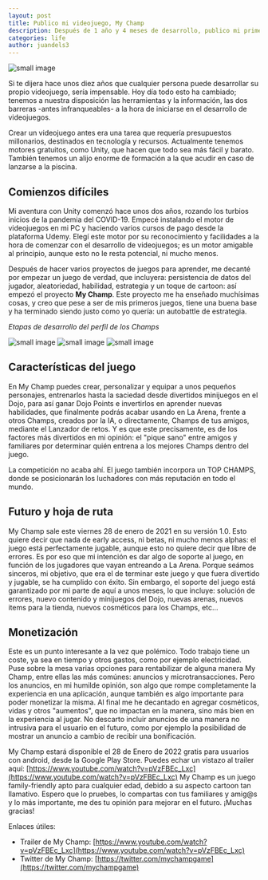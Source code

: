 ```yaml
---
layout: post
title: Publico mi videojuego, My Champ
description: Después de 1 año y 4 meses de desarrollo, publico mi primer videojuego.
categories: life
author: juandels3
---
```


![small image]({{site.baseurl}}/images/mychamp-intro.png)

Si te dijera hace unos diez años que cualquier persona puede desarrollar su propio videojuego, sería impensable. Hoy día todo esto ha cambiado; tenemos a nuestra disposición las herramientas y la información, las dos barreras -antes infranqueables- a la hora de iniciarse en el desarrollo de videojuegos.

Crear un videojuego antes era una tarea que requería presupuestos millonarios, destinados en tecnología y recursos.
Actualmente tenemos motores gratuitos, como Unity, que hacen que todo sea más fácil y barato. También tenemos un alijo enorme de formación a la que acudir en caso de lanzarse a la piscina.

## Comienzos difíciles

Mi aventura con Unity comenzó hace unos dos años, rozando los turbios inicios de la pandemia del COVID-19. Empecé instalando el motor de videojuegos en mi PC y haciendo varios cursos de pago desde la plataforma Udemy. Elegí este motor por su reconocimiento y facilidades a la hora de comenzar con el desarrollo de videojuegos; es un motor amigable al principio, aunque esto no le resta potencial, ni mucho menos.

Después de hacer varios proyectos de juegos para aprender, me decanté por empezar un juego de verdad, que incluyera: persistencia de datos del jugador, aleatoriedad, habilidad, estrategia y un toque de cartoon: así empezó el proyecto **My Champ**.
Este proyecto me ha enseñado muchísimas cosas, y creo que pese a ser de mis primeros juegos, tiene una buena base y ha terminado siendo justo como yo quería: un autobattle de estrategia.

*Etapas de desarrollo del perfil de los Champs*

![small image]({{site.baseurl}}/images/mychamp-profile03.png)
![small image]({{site.baseurl}}/images/mychamp-profile05.png)
![small image]({{site.baseurl}}/images/mychamp-profile10.jpg)

## Características del juego

En My Champ puedes crear, personalizar y equipar a unos pequeños personajes, entrenarlos hasta la saciedad desde divertidos minijuegos en el Dojo, para así ganar Dojo Points e invertirlos en aprender nuevas habilidades, que finalmente podrás acabar usando en La Arena, frente a otros Champs, creados por la IA, o directamente, Champs de tus amigos, mediante el Lanzador de retos. Y es que este precisamente, es de los factores más divertidos en mi opinión: el "pique sano" entre amigos y familiares por determinar quién entrena a los mejores Champs dentro del juego.

La competición no acaba ahí. El juego también incorpora un TOP CHAMPS, donde se posicionarán los luchadores con más reputación en todo el mundo.

## Futuro y hoja de ruta

My Champ sale este viernes 28 de enero de 2021 en su versión 1.0. Esto quiere decir que nada de early access, ni betas, ni mucho menos alphas: el juego está perfectamente jugable, aunque esto no quiere decir que libre de errores. Es por eso que mi intención es dar algo de soporte al juego, en función de los jugadores que vayan entreando a La Arena. Porque seámos sinceros, mi objetivo, que era el de terminar este juego y que fuera divertido y jugable, se ha cumplido con éxito.
Sin embargo, el soporte del juego está garantizado por mi parte de aquí a unos meses, lo que incluye: solución de errores, nuevo contenido y minijuegos del Dojo, nuevas arenas, nuevos items para la tienda, nuevos cosméticos para los Champs, etc...

## Monetización

Este es un punto interesante a la vez que polémico. Todo trabajo tiene un coste, ya sea en tiempo y otros gastos, como por ejemplo electricidad. Puse sobre la mesa varias opciones para rentabilizar de alguna manera My Champ, entre ellas las más comúnes: anuncios y microtransacciones.
Pero los anuncios, en mi humilde opinión, son algo que rompe completamente la experiencia en una aplicación, aunque también es algo importante para poder monetizar la misma. Al final me he decantado en agregar cosméticos, vidas y otros "aumentos", que no impactan en la manera, sino más bien en la experiencia al jugar.
No descarto incluir anuncios de una manera no intrusiva para el usuario en el futuro, como por ejemplo la posibilidad de mostrar un anuncio a cambio de recibir una bonificación.

My Champ estará disponible el 28 de Enero de 2022 gratis para usuarios con android, desde la Google Play Store. Puedes echar un vistazo al trailer aquí: [https://www.youtube.com/watch?v=pVzFBEc_Lxc](https://www.youtube.com/watch?v=pVzFBEc_Lxc)
My Champ es un juego family-friendly apto para cualquier edad, debido a su aspecto cartoon tan llamativo.
Espero que lo pruebes, lo compartas con tus familiares y amig@s y lo más importante, me des tu opinión para mejorar en el futuro. ¡Muchas gracias!

Enlaces útiles:
- Trailer de My Champ: [https://www.youtube.com/watch?v=pVzFBEc_Lxc](https://www.youtube.com/watch?v=pVzFBEc_Lxc)
- Twitter de My Champ: [https://twitter.com/mychampgame](https://twitter.com/mychampgame)